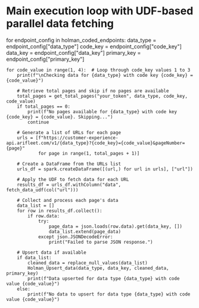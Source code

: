 # Main execution loop with UDF-based parallel data fetching
for endpoint_config in holman_coded_endpoints:
    data_type = endpoint_config["data_type"]
    code_key = endpoint_config["code_key"]
    data_key = endpoint_config["data_key"]
    primary_key = endpoint_config["primary_key"]

    for code_value in range(1, 4):  # Loop through code_key values 1 to 3
        print(f"\nChecking data for {data_type} with code key {code_key} = {code_value}")
        
        # Retrieve total pages and skip if no pages are available
        total_pages = get_total_pages("your_token", data_type, code_key, code_value)
        if total_pages == 0:
            print(f"No pages available for {data_type} with code key {code_key} = {code_value}. Skipping...")
            continue

        # Generate a list of URLs for each page
        urls = [f"https://customer-experience-api.arifleet.com/v1/{data_type}?{code_key}={code_value}&pageNumber={page}" 
                for page in range(1, total_pages + 1)]
        
        # Create a DataFrame from the URLs list
        urls_df = spark.createDataFrame([(url,) for url in urls], ["url"])
        
        # Apply the UDF to fetch data for each URL
        results_df = urls_df.withColumn("data", fetch_data_udf(col("url")))
        
        # Collect and process each page's data
        data_list = []
        for row in results_df.collect():
            if row.data:
                try:
                    page_data = json.loads(row.data).get(data_key, [])
                    data_list.extend(page_data)
                except json.JSONDecodeError:
                    print("Failed to parse JSON response.")

        # Upsert data if available
        if data_list:
            cleaned_data = replace_null_values(data_list)
            Holman_Upsert_data(data_type, data_key, cleaned_data, primary_key)
            print(f"Data upserted for data type {data_type} with code value {code_value}")
        else:
            print(f"No data to upsert for data type {data_type} with code value {code_value}")
